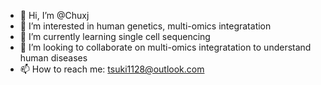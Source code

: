- 👋 Hi, I’m @Chuxj
- 👀 I’m interested in human genetics, multi-omics integratation
- 🌱 I’m currently learning single cell sequencing
- 💞️ I’m looking to collaborate on multi-omics integratation to understand human diseases
- 📫 How to reach me: tsuki1128@outlook.com

<!---
Chuxj/Chuxj is a ✨ special ✨ repository because its `README.md` (this file) appears on your GitHub profile.
You can click the Preview link to take a look at your changes.
--->

